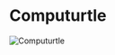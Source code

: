 # Computurtle

![Computurtle](https://github.com/user-attachments/assets/05e778fe-2ff2-4d14-93fd-7d26c69dc760)
